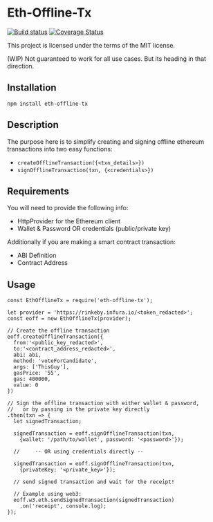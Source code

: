 # Eth-Offline-Tx

<a href="https://travis-ci.org/abrinckm/eth-offline-tx"><img src="https://travis-ci.org/abrinckm/eth-offline-tx.svg?branch=master" alt="Build status"></a>
[![Coverage Status](https://coveralls.io/repos/github/abrinckm/eth-offline-tx/badge.svg?branch=master)](https://coveralls.io/github/abrinckm/eth-offline-tx?branch=master)

This project is licensed under the terms of the MIT license.

(WIP) Not guaranteed to work for all use cases. But its heading in that direction.

## Installation

`npm install eth-offline-tx`

## Description

The purpose here is to simplify creating and signing offline ethereum transactions into two easy functions: 
* `createOfflineTransaction({<txn_details>})`
* `signOfflineTransaction(txn, {<credentials>})`

## Requirements

You will need to provide the following info:
* HttpProvider for the Ethereum client
* Wallet & Password OR credentials (public/private key)

Additionally if you are making a smart contract transaction:
* ABI Definition
* Contract Address

## Usage

```
const EthOfflineTx = require('eth-offline-tx');

let provider = 'https://rinkeby.infura.io/<token_redacted>';
const eoff = new EthOfflineTx(provider);

// Create the offline transaction
eoff.createOfflineTransaction({
  from:'<public_key_redacted>',
  to:'<contract_address_redacted>', 
  abi: abi, 
  method: 'voteForCandidate', 
  args: ['ThisGuy'],
  gasPrice: '55',
  gas: 400000,
  value: 0
})

// Sign the offline transaction with either wallet & password,
//   or by passing in the private key directly
.then(txn => {
  let signedTransaction;

  signedTransaction = eoff.signOfflineTransaction(txn, 
    {wallet: '/path/to/wallet', password: '<password>'});

  //     -- OR using credentials directly --

  signedTransaction = eoff.signOfflineTransaction(txn, 
    {privateKey: '<private_key>'});

  // send signed transaction and wait for the receipt!

  // Example using web3:
  eoff.w3.eth.sendSignedTransaction(signedTransaction)
    .on('receipt', console.log);
});
```
